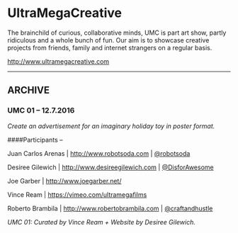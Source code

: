 # UltraMegaCreative

The brainchild of curious, collaborative minds, UMC is part art show, partly ridiculous and a whole bunch of fun. Our aim is to showcase creative projects from friends, family and internet strangers on a regular basis. 

http://www.ultramegacreative.com

---
## ARCHIVE
### UMC 01 – 12.7.2016
*Create an advertisement for an imaginary holiday toy in poster format.*

####Participants –

Juan Carlos Arenas | http://www.robotsoda.com | [@robotsoda](http://www.twitter.com/robotsoda)

Desiree Gilewich  | http://www.desireegilewich.com | [@DisforAwesome](http://www.twitter.com/DisforAwesome)

Joe Garber  | http://www.joegarber.net/ 

Vince Ream  | https://vimeo.com/ultramegafilms

Roberto Brambila  | http://www.robertobrambila.com | [@craftandhustle](http://www.twitter.com/craftandhustle)



*UMC 01: Curated by Vince Ream + Website by Desiree Gilewich.*
